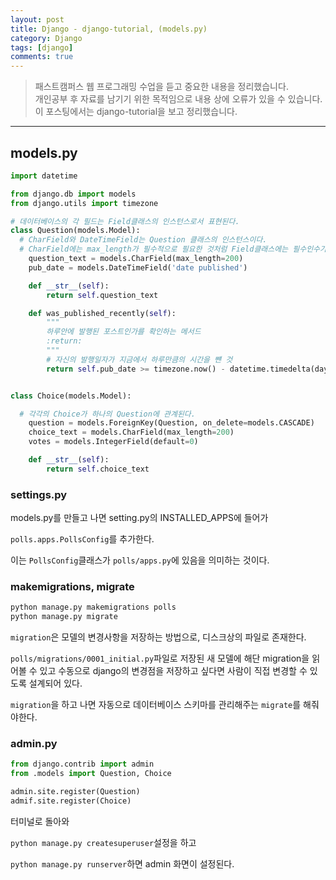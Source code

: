 ```yaml
---
layout: post
title: Django - django-tutorial, (models.py)
category: Django
tags: [django]
comments: true
---
```


> 패스트캠퍼스 웹 프로그래밍 수업을 듣고 중요한 내용을 정리했습니다.     
개인공부 후 자료를 남기기 위한 목적임으로 내용 상에 오류가 있을 수 있습니다.      
> 이 포스팅에서는 django-tutorial을 보고 정리했습니다.

<hr>

## models.py

```python
import datetime

from django.db import models
from django.utils import timezone

# 데이터베이스의 각 필드는 Field클래스의 인스턴스로서 표현된다.
class Question(models.Model):
  # CharField와 DateTimeField는 Question 클래스의 인스턴스이다.
  # CharField에는 max_length가 필수적으로 필요한 것처럼 Field클래스에는 필수인수가 필요하다.
    question_text = models.CharField(max_length=200)
    pub_date = models.DateTimeField('date published')

    def __str__(self):
        return self.question_text

    def was_published_recently(self):
        """
        하루안에 발행된 포스트인가를 확인하는 메서드
        :return:
        """
        # 자신의 발행일자가 지금에서 하루만큼의 시간을 뺸 것
        return self.pub_date >= timezone.now() - datetime.timedelta(days=1)


class Choice(models.Model):

  # 각각의 Choice가 하나의 Question에 관계된다.
    question = models.ForeignKey(Question, on_delete=models.CASCADE)
    choice_text = models.CharField(max_length=200)
    votes = models.IntegerField(default=0)

    def __str__(self):
        return self.choice_text
```

### settings.py

models.py를 만들고 나면 setting.py의 INSTALLED_APPS에 들어가

`polls.apps.PollsConfig`를 추가한다.

이는 `PollsConfig`클래스가 `polls/apps.py`에 있음을 의미하는 것이다.


### makemigrations, migrate

```python
python manage.py makemigrations polls
python manage.py migrate
```

`migration`은 모델의 변경사항을 저장하는 방법으로, 디스크상의 파일로 존재한다.

`polls/migrations/0001_initial.py`파일로 저장된 새 모델에 해단 migration을 읽어볼 수 있고 수동으로 django의 변경점을 저장하고 싶다면  사람이 직접 변경할 수 있도록 설계되어 있다.

`migration`을 하고 나면 자동으로 데이터베이스 스키마를 관리해주는 `migrate`를 해줘야한다.


### admin.py

```python
from django.contrib import admin
from .models import Question, Choice

admin.site.register(Question)
admif.site.register(Choice)
```

터미널로 돌아와

`python manage.py createsuperuser`설정을 하고

`python manage.py runserver`하면 admin 화면이 설정된다.
